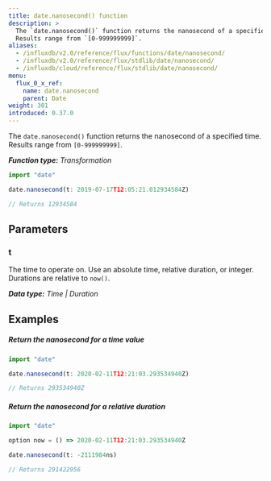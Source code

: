 ```yaml
---
title: date.nanosecond() function
description: >
  The `date.nanosecond()` function returns the nanosecond of a specified time.
  Results range from `[0-999999999]`.
aliases:
  - /influxdb/v2.0/reference/flux/functions/date/nanosecond/
  - /influxdb/v2.0/reference/flux/stdlib/date/nanosecond/
  - /influxdb/cloud/reference/flux/stdlib/date/nanosecond/
menu:
  flux_0_x_ref:
    name: date.nanosecond
    parent: Date
weight: 301
introduced: 0.37.0
---
```


The `date.nanosecond()` function returns the nanosecond of a specified time.
Results range from `[0-999999999]`.

_**Function type:** Transformation_  

```js
import "date"

date.nanosecond(t: 2019-07-17T12:05:21.012934584Z)

// Returns 12934584
```

## Parameters

### t
The time to operate on.
Use an absolute time, relative duration, or integer.
Durations are relative to `now()`.

_**Data type:** Time | Duration_

## Examples

##### Return the nanosecond for a time value
```js
import "date"

date.nanosecond(t: 2020-02-11T12:21:03.293534940Z)

// Returns 293534940Z
```

##### Return the nanosecond for a relative duration
```js
import "date"

option now = () => 2020-02-11T12:21:03.293534940Z

date.nanosecond(t: -2111984ns)

// Returns 291422956
```
